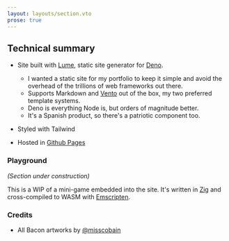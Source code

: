 ```yaml
---
layout: layouts/section.vto
prose: true
---
```


## Technical summary

- Site built with [Lume](https://lume.land/), static site generator for [Deno](https://deno.com/).

  - I wanted a static site for my portfolio to keep it simple and avoid the overhead of the trillions of web frameworks out there.
  - Supports Markdown and [Vento](https://vento.js.org/) out of the box, my two preferred template systems.
  - Deno is everything Node is, but orders of magnitude better.
  - It's a Spanish product, so there's a patriotic component too.

- Styled with Tailwind

- Hosted in [Github Pages](https://pages.github.com/)

### Playground

_(Section under construction)_

This is a WIP of a mini-game embedded into the site. It's written in [Zig](https://ziglang.org/) and cross-compiled to WASM with [Emscripten](https://emscripten.org/).

### Credits

- All Bacon artworks by [@misscobain](https://www.instagram.com/misscobain_/)
